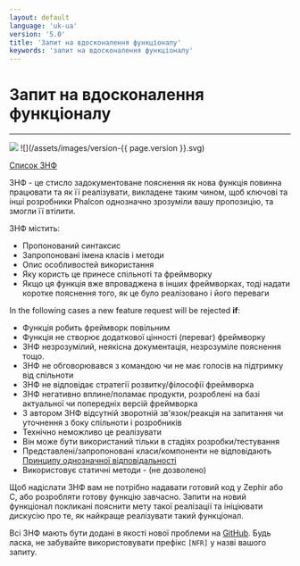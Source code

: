 ```yaml
---
layout: default
language: 'uk-ua'
version: '5.0'
title: 'Запит на вдосконалення функціоналу'
keywords: 'запит на вдосконалення функціоналу'
---
```


# Запит на вдосконалення функціоналу
- - -
![](/assets/images/document-status-stable-success.svg) ![](/assets/images/version-{{ page.version }}.svg)

[Список ЗНФ](new-feature-request-list)

ЗНФ - це стисло задокументоване пояснення як нова функція повинна працювати та як її реалізувати, викладене таким чином, щоб ключові та інші розробники Phalcon однозначно зрозуміли вашу пропозицію, та змогли її втілити.

ЗНФ містить:

* Пропонований синтаксис
* Запропоновані імена класів і методи
* Опис особливостей використання
* Яку користь це принесе спільноті та фреймворку
* Якщо ця функція вже впроваджена в інших фреймворках, тоді надати коротке пояснення того, як це було реалізовано і його переваги

In the following cases a new feature request will be rejected **if**:

* Функція робить фреймворк повільним
* Функція не створює додаткової цінності (переваг) фреймворку
* ЗНФ незрозумілий, неякісна документація, незрозуміле пояснення тощо.
* ЗНФ не обговорювався з командою чи не має голосів на підтримку від спільноти
* ЗНФ не відповідає стратегії розвитку/філософії фреймворка
* ЗНФ негативно вплине/поламає продукти, розроблені на базі актуальної чи попередніх версій фреймворка
* З автором ЗНФ відсутній зворотній зв'язок/реакція на запитання чи уточнення з боку спільноти і розробників
* Технічно неможливо це реалізувати
* Він може бути використаний тільки в стадіях розробки/тестування
* Представлені/запропоновані класи/компоненти не відповідають [Принципу однозначної відповідальності](https://en.wikipedia.org/wiki/Single_responsibility_principle)
* Використовує статичні методи - (не дозволено)

Щоб надіслати ЗНФ вам не потрібно надавати готовий код у Zephir або C, або розробляти готову функцію завчасно. Запити на новий функціонал покликані пояснити мету такої реалізації та ініціювати дискусію про те, як найкраще реалізувати такий функціонал.

Всі ЗНФ мають бути додані в якості нової проблеми на [GitHub](https://github.com/phalcon/cphalcon/issues). Будь ласка, не забувайте використовувати префікс `[NFR]` у назві вашого запиту.
